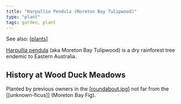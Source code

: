 ```yaml
---
title: "Harpullia Pendula (Moreton Bay Tulipwood)"
type: "plant"
tags: garden, plant
---
```


See also: [[plants]]

[Harpullia pendula](https://en.wikipedia.org/wiki/Harpullia_pendula) (aka Moreton Bay Tulipwood) is a dry rainforest tree endemic to Eastern Australia.

## History at Wood Duck Meadows

Planted by previous owners in the [[roundabout.jpg]] not far from the [[unknown-ficus]] (Moreton Bay Fig).


[//begin]: # "Autogenerated link references for markdown compatibility"
[plants]: plants "Plants"
[roundabout.jpg]: ../images/roundabout.jpg "roundabout.jpg"
[//end]: # "Autogenerated link references"